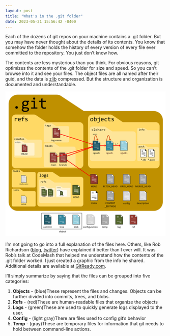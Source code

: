 ```yaml
---
layout: post
title: "What's in the .git folder"
date: 2023-05-21 15:56:42 -0400
---
```

Each of the dozens of git repos on your machine contains a .git folder. But you may have never thought about the details of its contents. You know that somehow the folder holds the history of every version of every file ever committed to the repository. You just don’t know how.

The contents are less mysterious than you think. For obvious reasons, git optimizes the contents of the .git folder for size and speed. So you can’t browse into it and see your files. The object files are all named after their guid, and the data is [zlib](https://zlib.net/) compressed. But the structure and organization is documented and understandable.

![git](/assets/images/posts/git.png)

I’m not going to go into a full explanation of the files here. Others, like Rob Richardson ([blog](https://robrich.org/), [twitter](https://twitter.com/rob_rich)) have explained it better than I ever will. It was Rob’s talk at CodeMash that helped me understand how the contents of the .git folder worked. I just created a graphic from the info he shared. Additional details are available at [GitReady.com](https://gitready.com/advanced/2009/03/23/whats-inside-your-git-directory.html).

I’ll simply summarize by saying that the files can be grouped into five categories:

1. **Objects** - (blue)These represent the files and changes. Objects can be further divided into commits, trees, and blobs.
2. **Refs** - (red)These are human-readable files that organize the objects
3. **Logs** - (green)These are used to quickly generate logs displayed to the user.
4. **Config** - (light gray)There are files used to config git’s behavior
5. **Temp** - (gray)These are temporary files for information that git needs to hold between command-line actions.
